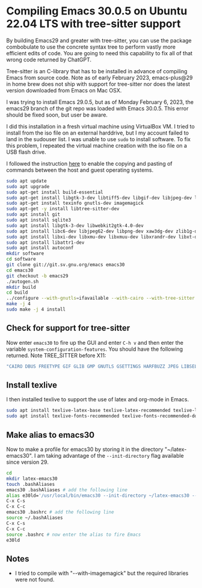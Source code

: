 # Compiling Emacs 30.0.5 on Ubuntu 22.04 LTS with tree-sitter support

By building Emacs29 and greater with tree-sitter, you can use the package combobulate  to use the concrete syntax tree to perform vastly more efficient edits of code.
You are going to need this capability to fix all of that wrong code returned by ChatGPT.

Tree-sitter is an C-library that has to be installed in advance of compiling Emacs from source code.
Note as of early February 2023, emacs-plus@29 in home brew does not ship with support for tree-sitter nor does the latest version downloaded from Emacs on Mac OSX.

I was trying to install Emacs 29.0.5, but as of Monday February 6, 2023, the emacs29 branch of the git repo was loaded with Emacs 30.0.5. This error should be fixed soon, but user be aware.

I did this installation in a fresh virtual machine using VirtualBox VM.
I tried to install from the iso file on an external harddrive, but I my account failed to land in the sudouser list.
I was unable to use `sudo` to install software.
To fix this problem, I repeated the virtual machine creation with the iso file on a USB flash drive.

I followed the instruction [here](https://www.techrepublic.com/article/how-to-enable-copy-and-paste-in-virtualbox/) to enable the copying and pasting of commands between the host and guest operating systems.

```bash
sudo apt update
sudo apt upgrade
sudo apt-get install build-essential
sudo apt-get install libgtk-3-dev libtiff5-dev libgif-dev libjpeg-dev libpng-dev libxpm-dev libncurses-dev libtiff-dev
sudo apt-get install texinfo gnutls-dev imagemagick
sudo apt-get -y install libtree-sitter-dev
sudo apt install git
sudo apt install sqlite3
sudo apt install libgtk-3-dev libwebkit2gtk-4.0-dev
sudo apt install libc6-dev libjpeg62-dev libpng-dev xaw3dg-dev zlib1g-dev libice-dev libsm-dev libx11-dev libxext-dev
sudo apt install libxi-dev libxmu-dev libxmuu-dev libxrandr-dev libxt-dev libxtst-dev libxv-dev
sudo apt install libattr1-dev
sudo apt install autoconf
mkdir software
cd software
git clone git://git.sv.gnu.org/emacs emacs30
cd emacs30
git checkout -b emacs29
./autogen.sh
mkdir build
cd build
../configure --with-gnutls=ifavailable --with-cairo --with-tree-sitter --program-suffix=30
make -j 4
sudo make -j 4 install
```

## Check for support for tree-sitter

Now enter `emacs30` to fire up the GUI and enter `C-h v`  and then enter the variable `system-configuration-features`.
You should have the following returned. Note TREE_SITTER before X11:

```bash
"CAIRO DBUS FREETYPE GIF GLIB GMP GNUTLS GSETTINGS HARFBUZZ JPEG LIBSELINUX LIBXML2 MODULES NOTIFY INOTIFY PDUMPER PNG SECCOMP SOUND SQLITE3 THREADS TIFF TOOLKIT_SCROLL_BARS TREE_SITTER X11 XAW3D XDBE XIM XINPUT2 XPM LUCID ZLIB"
```

## Install texlive
I then installed texlive to support the use of latex and org-mode in Emacs.

```bash
sudo apt install texlive-latex-base texlive-latex-recommended texlive-latex-recommended-doc texlive-science texlive-science-doc 
sudo apt install texlive-fonts-recommended texlive-fonts-recommended-doc texlive-luatex texlive-xetex
```

## Make alias to emacs30

Now to make a profile for emacs30 by storing it in the directory "~/latex-emacs30".
I am taking advantage of the `--init-directory` flag available since version 29.

```bash
cd
mkdir latex-emacs30
touch .bashAliases
emacs30 .bashAliases # add the following line
alias e30ld='/usr/local/bin/emacs30 --init-directory ~/latex-emacs30 --debug-init' 
C-x C-s
C-x C-c
emacs30 .bashrc # add the following line
source ~/.bashAliases
C-x C-s
C-x C-c
source .bashrc # now enter the alias to fire Emacs
e30ld
```

## Notes

- I tried to compile with "--with-imagemagick" but the required libraries were not found.
